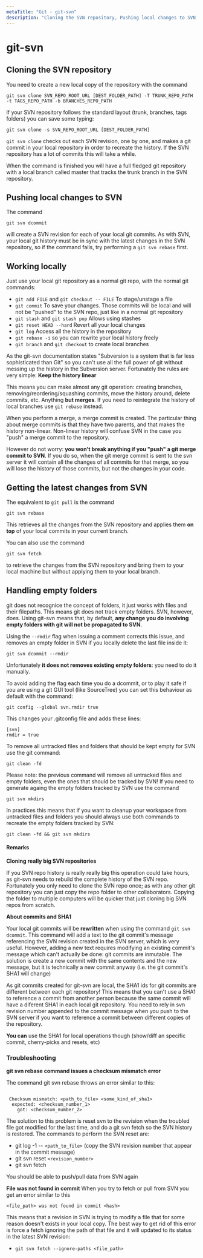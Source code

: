 ```yaml
---
metaTitle: "Git - git-svn"
description: "Cloning the SVN repository, Pushing local changes to SVN, Working locally, Getting the latest changes from SVN, Handling empty folders"
---
```


# git-svn



## Cloning the SVN repository


You need to create a new local copy of the repository with the command

`git svn clone SVN_REPO_ROOT_URL [DEST_FOLDER_PATH] -T TRUNK_REPO_PATH -t TAGS_REPO_PATH -b BRANCHES_REPO_PATH`

If your SVN repository follows the standard layout (trunk, branches, tags folders) you can save some typing:

`git svn clone -s SVN_REPO_ROOT_URL [DEST_FOLDER_PATH]`

`git svn clone` checks out each SVN revision, one by one, and makes a git commit in your local repository in order to recreate the history. If the SVN repository has a lot of commits this will take a while.

When the command is finished you will have a full fledged git repository with a local branch called master that tracks the trunk branch in the SVN repository.



## Pushing local changes to SVN


The command

```git
git svn dcommit

```

will create a SVN revision for each of your local git commits. As with SVN, your local git history must be in sync with the latest changes in the SVN repository, so if the command fails, try performing a `git svn rebase` first.



## Working locally


Just use your local git repository as a normal git repo, with the normal git commands:

- `git add FILE` and `git checkout -- FILE` To stage/unstage a file
- `git commit` To save your changes. Those commits will be local and will not be "pushed" to the SVN repo, just like in a normal git repository
- `git stash` and `git stash pop` Allows using stashes
- `git reset HEAD --hard` Revert all your local changes
- `git log` Access all the history in the repository
- `git rebase -i` so you can rewrite your local history freely
- `git branch` and `git checkout` to create local branches

As the git-svn documentation states "Subversion is a system that is far less sophisticated than Git" so you can't use all the full power of git without messing up the history in the Subversion server. Fortunately the rules are very simple: **Keep the history linear**

This means you can make almost any git operation: creating branches, removing/reordering/squashing commits, move the history around, delete commits, etc. Anything **but merges**.  If you need to reintegrate the history of local branches use `git rebase` instead.

When you perform a merge, a merge commit is created. The particular thing about merge commits is that they have two parents, and that makes the history non-linear. Non-linear history will confuse SVN in the case you "push" a merge commit to the repository.

However do not worry: **you won't break anything if you "push" a git merge commit to SVN**. If you do so, when the git merge commit is sent to the svn server it will contain all the changes of all commits for that merge, so you will lose the history of those commits, but not the changes in your code.



## Getting the latest changes from SVN


The equivalent to `git pull` is the command

```git
git svn rebase

```

This retrieves all the changes from the SVN repository and applies them **on top** of your local commits in your current branch.

You can also use the command

```git
git svn fetch

```

to retrieve the changes from the SVN repository and bring them to your local machine but without applying them to your local branch.



## Handling empty folders


git does not recognice the concept of folders, it just works with files and their filepaths. This means git does not track empty folders. SVN, however, does. Using git-svn means that, by default,  **any change you do involving empty folders with git will not be propagated to SVN**.

Using the `--rmdir` flag when issuing a comment corrects this issue, and removes an empty folder in SVN if you locally delete the last file inside it:

`git svn dcommit --rmdir`

Unfortunately **it does not removes existing empty folders**: you need to do it manually.

To avoid adding the flag each time you do a dcommit, or to play it safe if you are using a git GUI tool (like SourceTree) you can set this behaviour as default with the command:

`git config --global svn.rmdir true`

This changes your .gitconfig file and adds these lines:

```git
[svn]
rmdir = true

```

To remove all untracked files and folders that should be kept empty for SVN use the git command:

`git clean -fd`

Please note: the previous command will remove all untracked files and empty folders, even the ones that should be tracked by SVN!
If you need to generate againg the empty folders tracked by SVN use the command

`git svn mkdirs`

In practices this means that if you want to cleanup your workspace from untracked files and folders you should always use both commands to recreate the empty folders tracked by SVN:

`git clean -fd && git svn mkdirs`



#### Remarks


**Cloning really big SVN repositories**

If you SVN repo history is really really big this operation could take hours, as git-svn needs to rebuild the complete history of the SVN repo.
Fortunately you only need to clone the SVN  repo once; as with any other git repository you can just copy the repo folder to other collaborators. Copying the folder to multiple computers will be quicker that just cloning big SVN repos from scratch.

**About commits and SHA1**

Your local git commits will be **rewritten** when using the command `git svn dcommit`. This command will add a text to the git commit's message referencing the SVN revision created in the SVN server, which is very useful. However, adding a new text requires modifying an existing commit's message which can't actually be done: git commits are inmutable. The solution is create a new commit with the same contents and the new message, but it is technically a new commit anyway (i.e. the git commit's SHA1 will change)

As git commits created for git-svn are local, the SHA1 ids for git commits are different between each git repository! This means that you can't use a SHA1 to reference a commit from another person because the same commit will have a diferent SHA1 in each local git repository.
You need to rely in svn revision number appended to the commit message when you push to the SVN server if you want to reference a commit between different copies of the repository.

**You can** use the SHA1 for local operations though (show/diff an specific commit, cherry-picks and resets, etc)

### Troubleshooting

**git svn rebase command issues a checksum mismatch error**

The command git svn rebase throws an error similar to this:

```

 Checksum mismatch: <path_to_file> <some_kind_of_sha1>
  expected: <checksum_number_1>
    got: <checksum_number_2>

```

The solution to this problem is reset svn to the revision when the troubled file got modified for the last time, and do a git svn fetch so the SVN history is restored. The commands to perform the SVN reset are:

- git log -1 -- `<path_to_file>` (copy the SVN revision number that appear in the commit message)
- git svn reset `<revision_number>`
- git svn fetch

You should be able to push/pull data from SVN again

**File was not found in commit**
When you try to fetch or pull from SVN you get an error similar to this

```git
<file_path> was not found in commit <hash>

```

This means that a revision in SVN is trying to modify a file that for some reason doesn't exists in your local copy.  The best way to get rid of this error is force a fetch ignoring the path of that file and it will updated to its status in the latest SVN revision:

- `git svn fetch --ignore-paths <file_path>`

